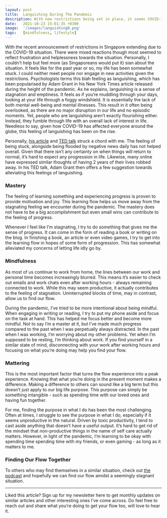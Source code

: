 ```yaml
---
layout: post
title:  Languishing During The Pandemic 
description: With new restrictions being set in place, it seems COVID-19 is here to stay. How can we learn to thrive during the pandemic? 
date:   2021-10-23 15:01:35 +0300
image:  '/images/languishing0.png'
tags:   [mindfulness, lifestyle]
---
```

With the recent announcement of restrictions in Singapore extending due to the COVID-19 situation. There were mixed reactions though most seemed to reflect frustration and helplessness towards the situation. 
Personally, I couldn’t help but feel more (as Singaporeans would put it) sian about the situation. It feels like for the past year or so, my life has been somewhat stuck. I could neither meet people nor engage in new activities given the restrictions. 
Psychologists terms this blah feeling as languishing, which has been popularised by Adam Grant in his New York Times article released during the height of the pandemic. 
As he explains, languishing is a sense of stagnation and emptiness. It feels as if you’re muddling through your days, looking at your life through a foggy windshield. It is essentially the lack of both mental well-being and mental illnesses. 
This result in it often being overlooked, as there are no major disruption in our life and no episodic moments. Yet, people who are languishing aren’t exactly flourishing either. Instead, they fumble through life with an overall lack of interest in life. 
Needless to say, given how COVID-19 has affected everyone around the globe, this feeling of languishing has been on the rise.

Personally, [his article](https://www.nytimes.com/2021/04/19/well/mind/covid-mental-health-languishing.html) and [TED talk](https://www.ted.com/talks/adam_grant_how_to_stop_languishing_and_start_finding_flow) struck a chord with me. The feeling of being stuck, alongside being flooded by negative news daily has not helped overall. Given that there isn’t any certainty on when things will return to normal, it’s hard to expect any progression in life. 
Likewise, many online have expressed similar thoughts of having 2 years of their lives robbed away. 
In his TED talk, Adam Grant then offers a few suggestion towards alleviating this feelings of languishing.

### Mastery
The feeling of learning something and experiencing progress is proven to provide motivation and joy. This learning flow helps us move away from the stagnating feeling we encounter during the pandemic. 
The mastery does not have to be a big accomplishment but even small wins can contribute to the feeling of progress.

Whenever I feel like I’m stagnating, I try to do something that gives me the sense of progress. It can come in the form of reading a book or writing on the blog. 
In finishing a book, an article or even video games, I try to get into the learning flow in hopes of some form of progression. 
This has somewhat alleviated my concerns of letting life idly go by.

### Mindfulness
As most of us continue to work from home, the lines between our work and personal time becomes increasingly blurred. This means it’s easier to check out emails and work chats even after working hours - always remaining connected to work. While this may seem productive, it actually contributes to the feeling of stagnation. 
Uninterrupted blocks of time, may in contrast, allow us to find our flow.

During the pandemic, I’ve tried to be more intentional about being mindful. When engaging in writing or reading, I try to put my phone aside and focus on the task at hand. This has helped me focus better and become more mindful. Not to say I’m a master at it, but I’ve made much progress compared to the past when I was perpetually always distracted. 
In the past when I was working, I’m worrying about my other problems. Yet when I’m supposed to be resting, I’m thinking about work. If you find yourself in a similar state of mind, disconnecting with your work after working hours and focusing on what you’re doing may help you find your flow.

### Mattering
This is the most important factor that turns the flow experience into a peak experience. Knowing that what you’re doing in the present moment makes a difference. Making a difference to others can sound like a big term but this doesn’t just apply to our big life purpose. 
This purpose can simply be something intangible - such as spending time with our loved ones and having fun together.

For me, finding the purpose in what I do has been the most challenging. Often at times, I struggle to see the purpose in what I do, especially if it seems unproductive in the natural. Driven by toxic productivity, I tend to cast aside anything that doesn’t have a useful output. 
It’s hard to get rid of the mindset that non-productive things in the name of self care actually matters. However, in light of the pandemic, I’m learning to be okay with spending time spending time with my friends, or even gaming - as long as it matters to me.

### Finding Our Flow Together 
To others who may find themselves in a similar situation, check out [the podcast](https://open.spotify.com/episode/3ids9PNTtoDC0xynEyQo0f?si=HmIlnpNnQemhtE0icBERjQ) and hopefully we can find our flow amidst a seemingly stagnant situation.
* * * 
Liked this article? Sign up for my newsletter here to get monthly updates on similar articles and other interesting ones I’ve come across. 
Do feel free to reach out and share what you’re doing to get your flow too, will love to hear it.



